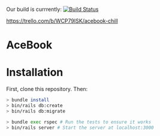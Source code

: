 
Our build is currrently: [![Build Status](https://travis-ci.com/Rodrigue-K/acebook-rails-template.svg?branch=master)](https://travis-ci.com/Rodrigue-K/acebook-rails-template)


https://trello.com/b/WCP79ISK/acebook-chill


# AceBook




# Installation

First, clone this repository. Then:

```bash
> bundle install
> bin/rails db:create
> bin/rails db:migrate

> bundle exec rspec # Run the tests to ensure it works
> bin/rails server # Start the server at localhost:3000
```


